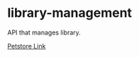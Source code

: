# library-management
API that manages library.

[Petstore Link](https://petstore.swagger.io/?url=https://raw.githubusercontent.com/library-management-TD/library-management/oas-td4-std22081-std22049/docs/api.yml)